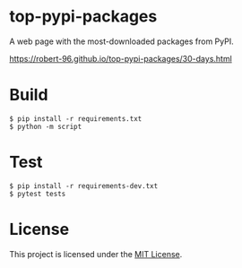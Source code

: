 # top-pypi-packages

A web page with the most-downloaded packages from PyPI.

https://robert-96.github.io/top-pypi-packages/30-days.html

# Build

```
$ pip install -r requirements.txt
$ python -m script
```

# Test

```
$ pip install -r requirements-dev.txt
$ pytest tests
```

# License

This project is licensed under the [MIT License](LICENSE).